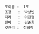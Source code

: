                    조이름 :  1조
                   조장   :  박상빈 
                   지라   :  이진형 
                   캔바   :  김준희 
                   깃관리 :  정희락
                                                                     
